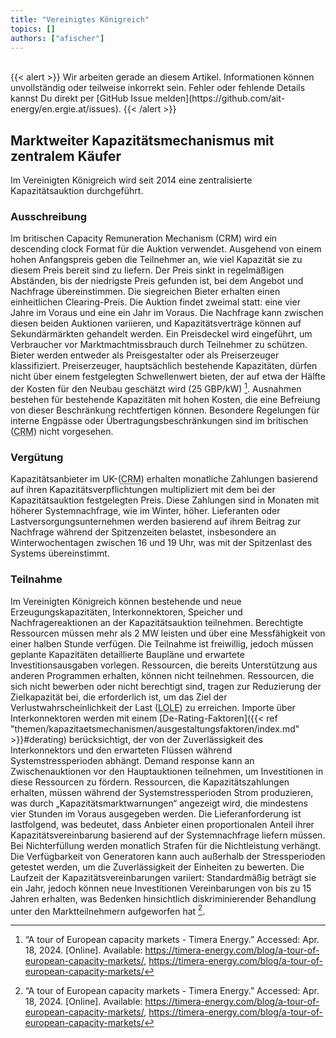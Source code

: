 ```yaml
---
title: "Vereinigtes Königreich"
topics: []
authors: ["afischer"]
---
```


<br>
{{< alert >}}
Wir arbeiten gerade an diesem Artikel. Informationen können unvollständig oder teilweise inkorrekt sein. Fehler oder fehlende Details kannst Du direkt per [GitHub Issue melden](https://github.com/ait-energy/en.ergie.at/issues).
{{< /alert >}}

## Marktweiter Kapazitätsmechanismus mit zentralem Käufer

Im Vereinigten Königreich wird seit 2014 eine zentralisierte Kapazitätsauktion durchgeführt.

### Ausschreibung

Im britischen Capacity Remuneration Mechanism (CRM) wird ein descending clock Format für die Auktion verwendet. Ausgehend von einem hohen Anfangspreis geben die Teilnehmer an, wie viel Kapazität sie zu diesem Preis bereit sind zu liefern. Der Preis sinkt in regelmäßigen Abständen, bis der niedrigste Preis gefunden ist, bei dem Angebot und Nachfrage übereinstimmen. Die siegreichen Bieter erhalten einen einheitlichen Clearing-Preis. Die Auktion findet zweimal statt: eine vier Jahre im Voraus und eine ein Jahr im Voraus. Die Nachfrage kann zwischen diesen beiden Auktionen variieren, und Kapazitätsverträge können auf Sekundärmärkten gehandelt werden. Ein Preisdeckel wird eingeführt, um Verbraucher vor Marktmachtmissbrauch durch Teilnehmer zu schützen. Bieter werden entweder als Preisgestalter oder als Preiserzeuger klassifiziert. Preiserzeuger, hauptsächlich bestehende Kapazitäten, dürfen nicht über einem festgelegten Schwellenwert bieten, der auf etwa der Hälfte der Kosten für den Neubau geschätzt wird (25 GBP/kW) [^1]. Ausnahmen bestehen für bestehende Kapazitäten mit hohen Kosten, die eine Befreiung von dieser Beschränkung rechtfertigen können. Besondere Regelungen für interne Engpässe oder Übertragungsbeschränkungen sind im britischen (<abbr title="Capacity Remuneration Mechamism (Kapazitätsmechanismus)">CRM</abbr>) nicht vorgesehen.

### Vergütung

Kapazitätsanbieter im UK-(<abbr title="Capacity Remuneration Mechamism (Kapazitätsmechanismus)">CRM</abbr>) erhalten monatliche Zahlungen basierend auf ihren Kapazitätsverpflichtungen multipliziert mit dem bei der Kapazitätsauktion festgelegten Preis. Diese Zahlungen sind in Monaten mit höherer Systemnachfrage, wie im Winter, höher. Lieferanten oder Lastversorgungsunternehmen werden basierend auf ihrem Beitrag zur Nachfrage während der Spitzenzeiten belastet, insbesondere an Winterwochentagen zwischen 16 und 19 Uhr, was mit der Spitzenlast des Systems übereinstimmt.

### Teilnahme

Im Vereinigten Königreich können bestehende und neue Erzeugungskapazitäten, Interkonnektoren, Speicher und Nachfragereaktionen an der Kapazitätsauktion teilnehmen. Berechtigte Ressourcen müssen mehr als 2 MW leisten und über eine Messfähigkeit von einer halben Stunde verfügen. Die Teilnahme ist freiwillig, jedoch müssen geplante Kapazitäten detaillierte Baupläne und erwartete Investitionsausgaben vorlegen. Ressourcen, die bereits Unterstützung aus anderen Programmen erhalten, können nicht teilnehmen. Ressourcen, die sich nicht bewerben oder nicht berechtigt sind, tragen zur Reduzierung der Zielkapazität bei, die erforderlich ist, um das Ziel der Verlustwahrscheinlichkeit der Last (<abbr title="Loss of Load Expectation">LOLE</abbr>) zu erreichen. Importe über Interkonnektoren werden mit einem [De-Rating-Faktoren]({{< ref "themen/kapazitaetsmechanismen/ausgestaltungsfaktoren/index.md" >}}#derating) berücksichtigt, der von der Zuverlässigkeit des Interkonnektors und den erwarteten Flüssen während Systemstressperioden abhängt. Demand response kann an Zwischenauktionen vor den Hauptauktionen teilnehmen, um Investitionen in diese Ressourcen zu fördern. Ressourcen, die Kapazitätszahlungen erhalten, müssen während der Systemstressperioden Strom produzieren, was durch „Kapazitätsmarktwarnungen“ angezeigt wird, die mindestens vier Stunden im Voraus ausgegeben werden. Die Lieferanforderung ist lastfolgend, was bedeutet, dass Anbieter einen proportionalen Anteil ihrer Kapazitätsvereinbarung basierend auf der Systemnachfrage liefern müssen. Bei Nichterfüllung werden monatlich Strafen für die Nichtleistung verhängt. Die Verfügbarkeit von Generatoren kann auch außerhalb der Stressperioden getestet werden, um die Zuverlässigkeit der Einheiten zu bewerten. Die Laufzeit der Kapazitätsvereinbarungen variiert: Standardmäßig beträgt sie ein Jahr, jedoch können neue Investitionen Vereinbarungen von bis zu 15 Jahren erhalten, was Bedenken hinsichtlich diskriminierender Behandlung unter den Marktteilnehmern aufgeworfen hat [^1].

<!-- Fußnoten -->

[^1]: “A tour of European capacity markets - Timera Energy.” Accessed: Apr. 18, 2024. [Online]. Available: https://timera-energy.com/blog/a-tour-of-european-capacity-markets/, https://timera-energy.com/blog/a-tour-of-european-capacity-markets/
